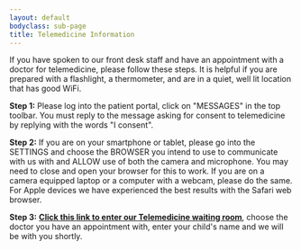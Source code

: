 ```yaml
---
layout: default
bodyclass: sub-page
title: Telemedicine Information
---
```

If you have spoken to our front desk staff and have an appointment with a doctor for telemedicine, please follow these steps. It is helpful if you are prepared with a flashlight, a thermometer, and are in a quiet, well lit location that has good WiFi.

**Step 1:** Please log into the patient portal, click on "MESSAGES" in the top toolbar. You must reply to the message asking for consent to telemedicine by replying with the words "I consent".

**Step 2:** If you are on your smartphone or tablet, please go into the SETTINGS and choose the BROWSER you intend to use to communicate with us with and ALLOW use of both the camera and microphone. You may need to close and open your browser for this to work. If you are on a camera equipped laptop or a computer with a webcam, please do the same. For Apple devices we have experienced the best results with the Safari web browser.

**Step 3:** **[Click this link to enter our Telemedicine waiting room](https://firststatepeds.doxy.me)**, choose the doctor you have an appointment with, enter your child's name and we will be with you shortly.